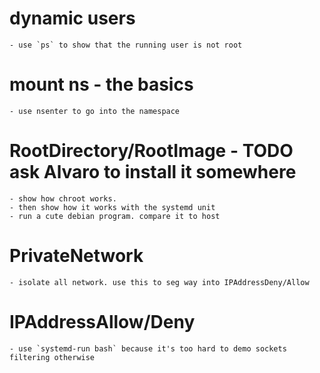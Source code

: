 # dynamic users
    - use `ps` to show that the running user is not root

# mount ns - the basics
    - use nsenter to go into the namespace

# RootDirectory/RootImage - TODO ask Alvaro to install it somewhere
    - show how chroot works.
    - then show how it works with the systemd unit
    - run a cute debian program. compare it to host

# PrivateNetwork
    - isolate all network. use this to seg way into IPAddressDeny/Allow

# IPAddressAllow/Deny
    - use `systemd-run bash` because it's too hard to demo sockets filtering otherwise
